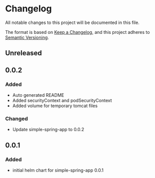# Changelog

All notable changes to this project will be documented in this file.

The format is based on [Keep a Changelog](https://keepachangelog.com/en/1.0.0/),
and this project adheres to [Semantic Versioning](https://semver.org/spec/v2.0.0.html).

## Unreleased

## 0.0.2

### Added

- Auto generated README
- Added securityContext and podSecurityContext
- Added volume for temporary tomcat files

### Changed

- Update simple-spring-app to 0.0.2

## 0.0.1

### Added

- initial helm chart for simple-spring-app 0.0.1